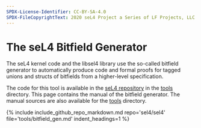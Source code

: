 ```yaml
---
SPDX-License-Identifier: CC-BY-SA-4.0
SPDX-FileCopyrightText: 2020 seL4 Project a Series of LF Projects, LLC.
---
```


# The seL4 Bitfield Generator

The seL4 kernel code and the libsel4 library use the so-called bitfield
generator to automatically produce code and formal proofs for tagged unions and
structs of bitfields from a higher-level specification.

The code for this tool is available in the [seL4 repository] in the [tools]
directory. This page contains the manual of the bitfield generator. The manual
sources are also available for the [tools] directory.

{% include include_github_repo_markdown.md
           repo='sel4/sel4' file='tools/bitfield_gen.md' indent_headings=1 %}

[seL4 repository]: https://github.com/seL4/seL4/
[tools]: https://github.com/seL4/seL4/blob/master/tools/
